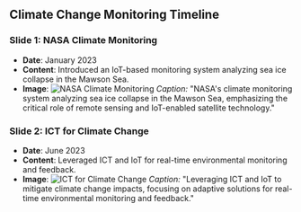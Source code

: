## Climate Change Monitoring Timeline

### Slide 1: NASA Climate Monitoring
- **Date**: January 2023
- **Content**: Introduced an IoT-based monitoring system analyzing sea ice collapse in the Mawson Sea.
- **Image**:
  ![NASA Climate Monitoring](../assets/images/Image1_mawsonsea_tm4_160px_aftercollapse.jpg)
  *Caption:* "NASA's climate monitoring system analyzing sea ice collapse in the Mawson Sea, emphasizing the critical role of remote sensing and IoT-enabled satellite technology."

### Slide 2: ICT for Climate Change
- **Date**: June 2023
- **Content**: Leveraged ICT and IoT for real-time environmental monitoring and feedback.
- **Image**:
  ![ICT for Climate Change](../assets/images/Image2_The-Impacts-of-ICT-on-Climate-Change-.jpg)
  *Caption:* "Leveraging ICT and IoT to mitigate climate change impacts, focusing on adaptive solutions for real-time environmental monitoring and feedback."
